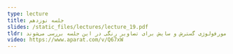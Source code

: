 ```yaml
---
type: lecture
title: جلسه نوزدهم
slides: /static_files/lectures/lecture_19.pdf
tldr: نحوه استخراج اسکلتون تصویر با استفاده از عملگرهای مورفولوژی و محاسبه تبدیل فاصله در این جلسه مطرح می‌شوند. هم‌چنین، عملگرهای مورفولوژی گسترش و سایش برای تصاویر رنگی در این جلسه بررسی می‌شوند.
video: https://www.aparat.com/v/Q67xW
---
```

